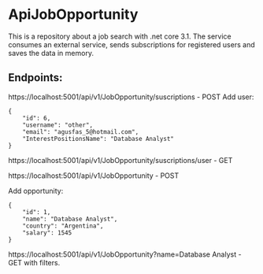 # ApiJobOpportunity
This is a repository about a job search with .net core 3.1.
The service consumes an external service, sends subscriptions for registered users and saves the data in memory.


## Endpoints:
https://localhost:5001/api/v1/JobOpportunity/suscriptions - POST
Add user:
```
{
	"id": 6,
	"username": "other",
	"email": "agusfas_5@hotmail.com",
	"InterestPositionsName": "Database Analyst"
}
```
https://localhost:5001/api/v1/JobOpportunity/suscriptions/user - GET

https://localhost:5001/api/v1/JobOpportunity - POST

Add opportunity:
```
{
	"id": 1,
	"name": "Database Analyst",
	"country": "Argentina",
	"salary": 1545
}
```

https://localhost:5001/api/v1/JobOpportunity?name=Database Analyst - GET with filters.

